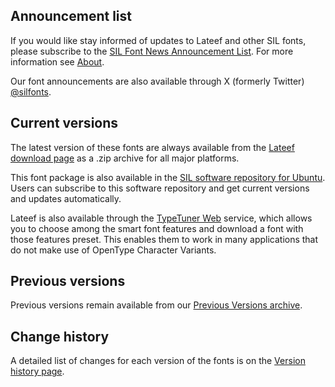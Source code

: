 
## Announcement list

If you would like stay informed of updates to Lateef and other SIL fonts, please subscribe to the [SIL Font News Announcement List](https://groups.google.com/a/groups.sil.org/forum/#!forum/sil-font-news). For more information see [About](about).

Our font announcements are also available through X (formerly Twitter) [@silfonts](https://x.com/silfonts).

## Current versions

The latest version of these fonts are always available from the [Lateef download page](https://software.sil.org/lateef/download/) as a .zip archive for all major platforms.

This font package is also available in the [SIL software repository for Ubuntu](http://packages.sil.org/). Users can subscribe to this software repository and get current versions and updates automatically.

Lateef is also available through the [TypeTuner Web](https://typetunerweb.languagetechnology.org/ttw/fonts2go.cgi) service, which allows you to choose among the smart font features and download a font with those features preset. This enables them to work in many applications that do not make use of OpenType Character Variants.

## Previous versions

Previous versions remain available from our [Previous Versions archive](https://software.sil.org/lateef/download/previous-versions).

## Change history

A detailed list of changes for each version of the fonts is on the [Version history page](history).
